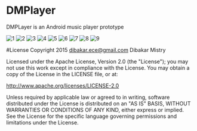 # DMPlayer
DMPLayer is an Android music player prototype 

![1](https://cloud.githubusercontent.com/assets/10453203/14409496/88646b84-ff32-11e5-8923-c8093e9bfb81.png) ![2](https://cloud.githubusercontent.com/assets/10453203/14409497/8bdefa36-ff32-11e5-8f88-b408eaf420c5.png) ![3](https://cloud.githubusercontent.com/assets/10453203/14409498/8c130d1c-ff32-11e5-92de-60eb154d6a9e.png) ![4](https://cloud.githubusercontent.com/assets/10453203/14409499/8c412ec2-ff32-11e5-892e-2ef6e26f88ef.png) ![5](https://cloud.githubusercontent.com/assets/10453203/14409500/8c45d120-ff32-11e5-903d-ed27e4d4b50c.png) ![6](https://cloud.githubusercontent.com/assets/10453203/14409501/8c4f6762-ff32-11e5-938d-048dc5164073.png) ![7](https://cloud.githubusercontent.com/assets/10453203/14409502/8c54caf4-ff32-11e5-83bf-88bb1d56465f.png) ![8](https://cloud.githubusercontent.com/assets/10453203/14409503/8d0ed818-ff32-11e5-97e5-b9ccd7919e18.png) ![9](https://cloud.githubusercontent.com/assets/10453203/14409504/8d98e09e-ff32-11e5-9994-2f604f2db5f3.png)

#License
Copyright 2015 dibakar.ece@gmail.com Dibakar Mistry

Licensed under the Apache License, Version 2.0 (the "License"); you may not use this work except in compliance with the License. You may obtain a copy of the License in the LICENSE file, or at:

http://www.apache.org/licenses/LICENSE-2.0

Unless required by applicable law or agreed to in writing, software distributed under the License is distributed on an "AS IS" BASIS, WITHOUT WARRANTIES OR CONDITIONS OF ANY KIND, either express or implied. See the License for the specific language governing permissions and limitations under the License.
